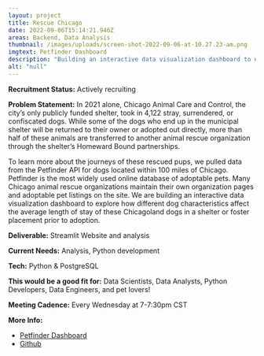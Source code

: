 ```yaml
---
layout: project
title: Rescue Chicago
date: 2022-09-06T15:14:21.946Z
areas: Backend, Data Analysis
thumbnail: /images/uploads/screen-shot-2022-09-06-at-10.27.23-am.png
imgtext: Petfinder Dashboard
description: "Building an interactive data visualization dashboard to explore how different dog characteristics affect the average length of stay."
alt: "null"
---
```

**Recruitment Status:** Actively recruiting

**Problem Statement:** In 2021 alone, Chicago Animal Care and Control, the city’s only publicly funded shelter, took in 4,122 stray, surrendered, or confiscated dogs. While some of the dogs who end up in the municipal shelter will be returned to their owner or adopted out directly, more than half of these animals are transferred to another animal rescue organization through the shelter’s Homeward Bound partnerships. 

To learn more about the journeys of these rescued pups, we pulled data from the Petfinder API for dogs located within 100 miles of Chicago. Petfinder is the most widely used online database of adoptable pets. Many Chicago animal rescue organizations maintain their own organization pages and adoptable pet listings on the site. We are building an interactive data visualization dashboard to explore how different dog characteristics affect the average length of stay of these Chicagoland dogs in a shelter or foster placement prior to adoption.

**Deliverable:** Streamlit Website and analysis

**Current Needs:** Analysis, Python development

**Tech:** Python & PostgreSQL

**This would be a good fit for:** Data Scientists, Data Analysts, Python Developers, Data Engineers, and pet lovers!

**Meeting Cadence:** Every Wednesday at 7-7:30pm CST

**More Info:**

* [Petfinder Dashboard](https://codeforchicago-rescuechi.herokuapp.com/)﻿
* [Github](https://github.com/Code-For-Chicago/Code-for-Chicago-Data-Workgroup/tree/main/projects/rescuechi)